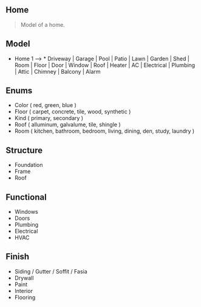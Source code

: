 Home
----
>Model of a home.

Model
-----
* Home 1 --> * Driveway | Garage | Pool | Patio | Lawn | Garden | Shed | Room |
               Floor | Door | Window | Roof | Heater | AC | Electrical | Plumbing |
               Attic | Chimney | Balcony | Alarm

Enums
-----
* Color ( red, green, blue )
* Floor ( carpet, concrete, tile, wood, synthetic )
* Kind ( primary, secondary )
* Roof ( alluminum, galvalume, tile, shingle )
* Room ( kitchen, bathroom, bedroom, living, dining, den, study, laundry )

Structure
---------
* Foundation
* Frame
* Roof

Functional
----------
* Windows
* Doors
* Plumbing
* Electrical
* HVAC

Finish
------
* Siding / Gutter / Soffit / Fasia
* Drywall
* Paint
* Interior
* Flooring